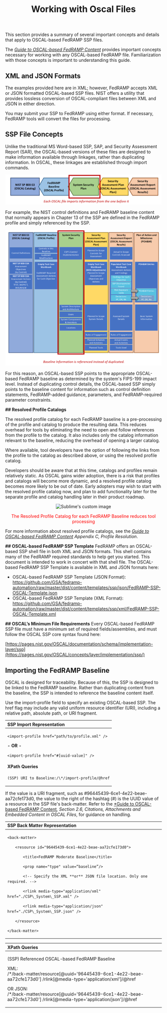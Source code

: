 ﻿---
title: Working with Oscal Files
heading: WORKING WITH OSCAL FILES
toc:
  enabled: true
---

This section provides a summary of several important concepts and details that apply to OSCAL-based FedRAMP SSP files. 

The [*Guide to OSCAL-based FedRAMP Content*](https://github.com/GSA/fedramp-automation/raw/master/documents/Guide_to_OSCAL-based_FedRAMP_Content.pdf) provides important concepts necessary for working with any OSCAL-based FedRAMP file. Familiarization with those concepts is important to understanding this guide.

## **XML and JSON Formats**
The examples provided here are in XML; however, FedRAMP accepts XML or JSON formatted OSCAL-based SSP files. NIST offers a utility that provides lossless conversion of OSCAL-compliant files between XML and JSON in either direction.

You may submit your SSP to FedRAMP using either format. If necessary, FedRAMP tools will convert the files for processing.

## **SSP File Concepts**

Unlike the traditional MS Word-based SSP, SAP, and Security Assessment Report (SAR), the OSCAL-based versions of these files are designed to make information available through linkages, rather than duplicating information. In OSCAL, these linkages are established through import commands. 
<p align="center">
  <img src="SSP.PNG"/>
</p>


For example, the NIST control definitions and FedRAMP baseline content that normally appears in Chapter 13 of the SSP are defined in the FedRAMP profile and simply referenced by the SSP.

<p align="center">
  <img src="SSP description.PNG"/>
</p>


For this reason, an OSCAL-based SSP points to the appropriate OSCAL-based FedRAMP baseline as determined by the system's FIPS-199 impact level. Instead of duplicating control details, the OSCAL-based SSP simply points to the baseline content for information such as control definition statements, FedRAMP-added guidance, parameters, and FedRAMP-required parameter constraints. 

**## Resolved Profile Catalogs**

The resolved profile catalog for each FedRAMP baseline is a pre-processing of the profile and catalog to produce the resulting data. This reduces overhead for tools by eliminating the need to open and follow references from the profile to the catalog. It also includes only the catalog information relevant to the baseline, reducing the overhead of opening a larger catalog.

Where available, tool developers have the option of following the links from the profile to the catalog as described above, or using the resolved profile catalog. 

Developers should be aware that at this time, catalogs and profiles remain relatively static. As OSCAL gains wider adoption, there is a risk that profiles and catalogs will become more dynamic, and a resolved profile catalog becomes more likely to be out of date. Early adopters may wish to start with the resolved profile catalog now, and plan to add functionality later for the separate profile and catalog handling later in their product roadmap. 

<p align="center">
  <img src="Aspose.Words.02762f20-b59d-4df4-9ad6-5530a6280437.005.png" alt="Sublime's custom image"/>
</p>

<p align="center">
   <span style="color:red">The Resolved Profile Catalog for each FedRAMP Baseline reduces tool processing</span>
</p


For more information about resolved profile catalogs, see the [*Guide to OSCAL-based FedRAMP Content*](https://github.com/GSA/fedramp-automation/raw/master/documents/Guide_to_OSCAL-based_FedRAMP_Content.pdf) *Appendix C, Profile Resolution*.

**## OSCAL-based FedRAMP SSP Template**
FedRAMP offers an OSCAL-based SSP shell file in both XML and JSON formats. This shell contains many of the FedRAMP required standards to help get you started. This document is intended to work in concert with that shell file. The OSCAL-based FedRAMP SSP Template is available in XML and JSON formats here:

- OSCAL-based FedRAMP SSP Template (JSON Format):
  <https://github.com/GSA/fedramp-automation/raw/master/dist/content/templates/ssp/json/FedRAMP-SSP-OSCAL-Template.json> 
- OSCAL-based FedRAMP SSP Template (XML Format):
  <https://github.com/GSA/fedramp-automation/raw/master/dist/content/templates/ssp/xml/FedRAMP-SSP-OSCAL-Template.xml> 

**## OSCAL’s Minimum File Requirements**
Every OSCAL-based FedRAMP SSP file must have a minimum set of required fields/assemblies, and must follow the OSCAL SSP core syntax found here: 

[https://pages.nist.gov/OSCAL/documentation/schema/implementation-layer/ssp](https://pages.nist.gov/OSCAL/concepts/layer/implementation/ssp/)

[](https://pages.nist.gov/OSCAL/concepts/layer/implementation/ssp/)

## **Importing the FedRAMP Baseline**
OSCAL is designed for traceability. Because of this, the SSP is designed to be linked to the FedRAMP baseline. Rather than duplicating content from the baseline, the SSP is intended to reference the baseline content itself. 

Use the import-profile field to specify an existing OSCAL-based SSP. The href flag may include any valid uniform resource identifier (URI), including a relative path, absolute path, or URI fragment. 

|**SSP Import Representation**|
| :- |
|<p>   </p><p>` <import-profile href="path/to/profile.xml" /> `</p><p>**- OR -**</p><p>   </p><p>` <import-profile href="#[uuid-value]" />  `</p>|
|**XPath Queries**|
|<p>`(SSP) URI to Baseline:/\*/import-profile/@href`</p>|

If the value is a URI fragment, such as #96445439-6ce1-4e22-beae-aa72cfe173d0, the value to the right of the hashtag (#) is the UUID value of a resource in the SSP file's back-matter. Refer to the [*Guide to OSCAL-based FedRAMP Content](https://github.com/GSA/fedramp-automation/raw/master/documents/Guide_to_OSCAL-based_FedRAMP_Content.pdf)*, Section 2.6, Citations, Attachments and Embedded Content in OSCAL Files*, for guidance on handling.

|**SSP Back Matter Representation**|
| :- |
|<p>`<back-matter>`</p><p style="text-indent: 25px;">`<resource id="96445439-6ce1-4e22-beae-aa72cfe173d0">`</p><p></p><p style="text-indent: 50px;">`<title>FedRAMP Moderate Baseline</title>`</p><p style="text-indent: 50px;">`<prop name="type" value=“baseline”/>`</p><p style="text-indent: 50px;">`<!-- Specify the XML **or** JSON file location. Only one required. -->`</p><p style="text-indent: 50px;">`<rlink media-type="application/xml" href="./CSP\_System\_SSP.xml" />` <p style="text-indent: 50px;">`<rlink media-type="application/json" href="./CSP\_System\_SSP.json" />`</p> <p style= "text-indent:25px;">`</resource>`</p> <p>`</back-matter>`</p>|


|**XPath Queries**|
| :- |
|<p>(SSP) Referenced OSCAL-based FedRAMP Baseline</p><p>XML: <br>/\*/back-matter/resource[@uuid='96445439-6ce1-4e22-beae-aa72cfe173d0'] /rlink[@media-type='application/xml']/@href</p><p>OR JSON:<br>/\*/back-matter/resource[@uuid='96445439-6ce1-4e22-beae-aa72cfe173d0'] /rlink[@media-type='application/json']/@href</p><p></p>|

